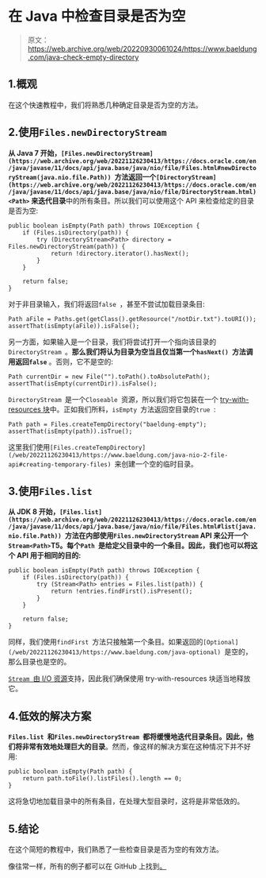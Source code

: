 # 在 Java 中检查目录是否为空

> 原文：<https://web.archive.org/web/20220930061024/https://www.baeldung.com/java-check-empty-directory>

## 1.概观

在这个快速教程中，我们将熟悉几种确定目录是否为空的方法。

## 2.使用`Files.newDirectoryStream`

**从 Java 7 开始，`[Files.newDirectoryStream](https://web.archive.org/web/20221126230413/https://docs.oracle.com/en/java/javase/11/docs/api/java.base/java/nio/file/Files.html#newDirectoryStream(java.nio.file.Path)) `方法返回一个`[DirectoryStream](https://web.archive.org/web/20221126230413/https://docs.oracle.com/en/java/javase/11/docs/api/java.base/java/nio/file/DirectoryStream.html)<Path>` 来迭代目录**中的所有条目。所以我们可以使用这个 API 来检查给定的目录是否为空:

```
public boolean isEmpty(Path path) throws IOException {
    if (Files.isDirectory(path)) {
        try (DirectoryStream<Path> directory = Files.newDirectoryStream(path)) {
            return !directory.iterator().hasNext();
        }
    }

    return false;
}
```

对于非目录输入，我们将返回`false `，甚至不尝试加载目录条目:

```
Path aFile = Paths.get(getClass().getResource("/notDir.txt").toURI());
assertThat(isEmpty(aFile)).isFalse();
```

另一方面，如果输入是一个目录，我们将尝试打开一个指向该目录的`DirectoryStream `。**那么我们将认为目录为空当且仅当第一个`hasNext() `方法调用返回`false`** 。否则，它不是空的:

```
Path currentDir = new File("").toPath().toAbsolutePath();
assertThat(isEmpty(currentDir)).isFalse();
```

`DirectoryStream `是一个`Closeable `资源，所以我们将它包装在一个 [try-with-resources 块](/web/20221126230413/https://www.baeldung.com/java-try-with-resources)中。正如我们所料，`isEmpty `方法返回空目录的`true `:

```
Path path = Files.createTempDirectory("baeldung-empty");
assertThat(isEmpty(path)).isTrue();
```

这里我们使用`[Files.createTempDirectory](/web/20221126230413/https://www.baeldung.com/java-nio-2-file-api#creating-temporary-files) `来创建一个空的临时目录。

## 3.使用`Files.list`

**从 JDK 8 开始，`[Files.list](https://web.archive.org/web/20221126230413/https://docs.oracle.com/en/java/javase/11/docs/api/java.base/java/nio/file/Files.html#list(java.nio.file.Path)) `方法在内部使用`Files.newDirectoryStream` API 来公开一个`Stream<Path>`T5。每个`Path `是给定父目录中的一个条目。因此，我们也可以将这个 API 用于相同的目的:**

```
public boolean isEmpty(Path path) throws IOException {
    if (Files.isDirectory(path)) {
        try (Stream<Path> entries = Files.list(path)) {
            return !entries.findFirst().isPresent();
        }
    }

    return false;
}
```

同样，我们使用`findFirst `方法只接触第一个条目。如果返回的`[Optional](/web/20221126230413/https://www.baeldung.com/java-optional) `是空的，那么目录也是空的。

[`Stream `由 I/O 资源](/web/20221126230413/https://www.baeldung.com/java-stream-close)支持，因此我们确保使用 try-with-resources 块适当地释放它。

## 4.低效的解决方案

**`Files.list `和`Files.newDirectoryStream `都将缓慢地迭代目录条目。因此，他们将非常有效地处理巨大的目录**。然而，像这样的解决方案在这种情况下并不好用:

```
public boolean isEmpty(Path path) {
    return path.toFile().listFiles().length == 0;
}
```

这将急切地加载目录中的所有条目，在处理大型目录时，这将是非常低效的。

## 5.结论

在这个简短的教程中，我们熟悉了一些检查目录是否为空的有效方法。

像往常一样，所有的例子都可以在 GitHub 上找到[。](https://web.archive.org/web/20221126230413/https://github.com/eugenp/tutorials/tree/master/core-java-modules/core-java-io-3)